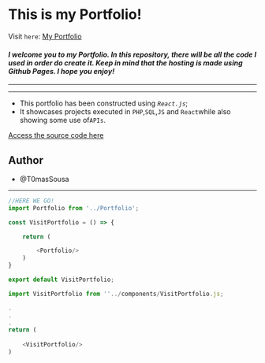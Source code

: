 # **This is my Portfolio!**

Visit `here`: [My Portfolio](https://t0massousa.github.io/portfolio/)


#### _I welcome you to my Portfolio. In this repository, there will be all the code I used in order do create it. Keep in mind that the hosting is made using Github Pages. I hope you enjoy!_
---
___

- This portfolio has been constructed using _`React.js`_;
- It showcases projects executed in `PHP`,`SQL`,`JS` and `React`while also showing some use of`APIs`.

[Access the source code here]('https://github.com/T0masSousa/portfolio/tree/main/src')


## Author

- @T0masSousa
---


```javascript
//HERE WE GO!
import Portfolio from '../Portfolio';

const VisitPortfolio = () => {

    return (

        <Portfolio/>
    )
}

export default VisitPortfolio;

import VisitPortfolio from ''../components/VisitPortfolio.js;

.
.
.
return (
    
    <VisitPortfolio/>
)

```